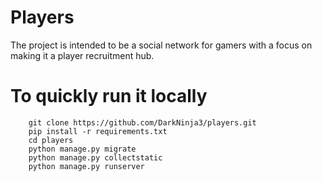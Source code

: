 # Players
The project is intended to be a social network for gamers with a focus on making it a player recruitment hub. 

# To quickly run it locally
``` 
    git clone https://github.com/DarkNinja3/players.git
    pip install -r requirements.txt
    cd players
    python manage.py migrate
    python manage.py collectstatic
    python manage.py runserver
```
